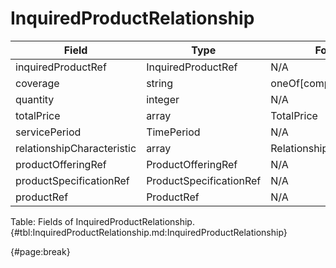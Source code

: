 <!--
    ATTENTION: This file was generated via gradle!
               Do NOT manually edit this file! Any such changes will be overwritten!
-->

# InquiredProductRelationship

| Field | Type | Format | Required |
| ------- | ------- | ------- | --- |
| inquiredProductRef | InquiredProductRef | N/A | Yes |
| coverage | string | oneOf[complete, partial] | No |
| quantity | integer | N/A | No |
| totalPrice | array | TotalPrice | No |
| servicePeriod | TimePeriod | N/A | No |
| relationshipCharacteristic | array | RelationshipCharacteristic | No |
| productOfferingRef | ProductOfferingRef | N/A | No |
| productSpecificationRef | ProductSpecificationRef | N/A | No |
| productRef | ProductRef | N/A | No |

Table: Fields of InquiredProductRelationship. {#tbl:InquiredProductRelationship.md:InquiredProductRelationship}

{#page:break}
